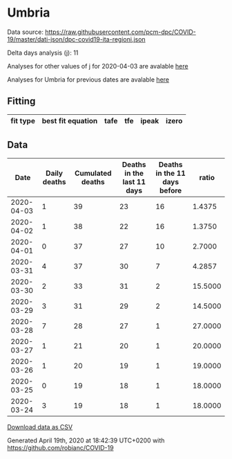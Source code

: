 # Umbria

Data source: https://raw.githubusercontent.com/pcm-dpc/COVID-19/master/dati-json/dpc-covid19-ita-regioni.json

Delta days analysis (j): 11

Analyses for other values of j for 2020-04-03 are avalable [here](../2020-04-03/README.md)

Analyses for Umbria for previous dates are avalable [here](../README.md)

## Fitting 
|fit type|best fit equation|tafe|tfe|ipeak|izero|
|-------|-----|--------|------|---|---|

## Data
|Date|Daily deaths|Cumulated deaths|Deaths in the last 11 days|Deaths in the 11 days before|ratio|
|----|----------|-----------|-------|--------------------|-----|
|2020-04-03|1|39|23|16|1.4375|
|2020-04-02|1|38|22|16|1.3750|
|2020-04-01|0|37|27|10|2.7000|
|2020-03-31|4|37|30|7|4.2857|
|2020-03-30|2|33|31|2|15.5000|
|2020-03-29|3|31|29|2|14.5000|
|2020-03-28|7|28|27|1|27.0000|
|2020-03-27|1|21|20|1|20.0000|
|2020-03-26|1|20|19|1|19.0000|
|2020-03-25|0|19|18|1|18.0000|
|2020-03-24|3|19|18|1|18.0000|

[Download data as CSV](COVID-19_umbria_j11_2020-04-03.csv)

Generated April 19th, 2020 at 18:42:39 UTC+0200 with https://github.com/robianc/COVID-19
